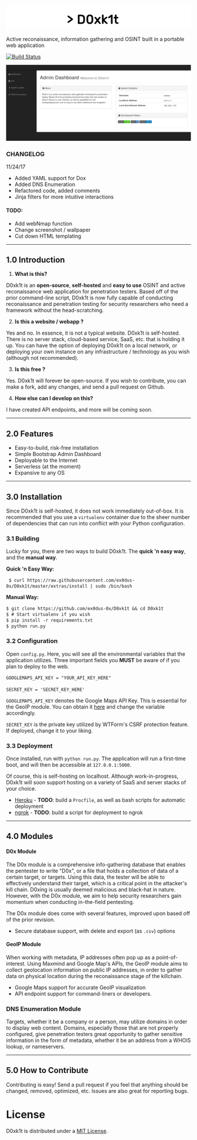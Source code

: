 ![logo](/extras/logo.png)

Active reconaissance, information gathering and OSINT built in a portable web application

[![Build Status](https://travis-ci.org/ex0dus-0x/D0xk1t.svg)](https://travis-ci.org/ex0dus-0x/D0xk1t)

![screenshot](/extras/screenshot.png)

### CHANGELOG

11/24/17

* Added YAML support for Dox
* Added DNS Enumeration
* Refactored code, added comments
* Jinja filters for more intuitive interactions

#### TODO:

* Add webNmap function
* Change screenshot / wallpaper
* Cut down HTML templating

---

## 1.0 Introduction

1. __What is this?__

D0xk1t is an __open-source__, __self-hosted__ and __easy to use__ OSINT and active reconaissance web application for penetration testers. Based off of the prior command-line script, D0xk1t is now fully capable of conducting reconaissance and penetration testing for security researchers who need a framework without the 
head-scratching.

2. __Is this a website / webapp ?__

Yes and no. In essence, it is not a typical website. D0xk1t is self-hosted. There is no server stack, cloud-based service, SaaS, etc. that is holding it up. You can have the option of deploying D0xk1t on a local network, or deploying
your own instance on any infrastructure / technology as you wish (although not recommended).

3. __Is this free ?__

Yes. D0xk1t will forever be open-source. If you wish to contribute, you can make a fork, add any changes, and send a pull request on Github.

4. __How else can I develop on this?__

I have created API endpoints, and more will be coming soon.

---

## 2.0 Features

* Easy-to-build, risk-free installation
* Simple Bootstrap Admin Dashboard
* Deployable to the Internet
* Serverless (at the moment)
* Expansive to any OS

---

## 3.0 Installation 

Since D0xk1t is self-hosted, it does not work immediately out-of-box. It is recommended that you use a `virtualenv` container due to the sheer number of dependencies that can run into conflict with your Python configuration.

### 3.1 Building

Lucky for you, there are two ways to build D0xk1t. The __quick 'n easy way__, and the __manual way__.

__Quick 'n Easy Way:__

     $ curl https://raw.githubusercontent.com/ex0dus-0x/D0xk1t/master/extras/install | sudo /bin/bash 

__Manual Way:__

    $ git clone https://github.com/ex0dus-0x/D0xk1t && cd D0xk1t
    $ # Start virtualenv if you wish
    $ pip install -r requirements.txt
    $ python run.py

### 3.2 Configuration

Open `config.py`. Here, you will see all the environmental variables that the application utilizes. Three important fields you __MUST__ be aware of if you plan to deploy to the web.

    GOOGLEMAPS_API_KEY = "YOUR_API_KEY_HERE"

    SECRET_KEY = 'SECRET_KEY_HERE'
    
`GOOGLEMAPS_API_KEY` denotes the Google Maps API Key. This is essential for the GeoIP module. You can obtain it [here](https://developers.google.com/maps/) and change the variable accordingly.

`SECRET_KEY` is the private key utilized by WTForm's CSRF protection feature. If deployed, change it to your liking.

### 3.3 Deployment

Once installed, run with `python run.py`. The application will run a first-time boot, and will then be accessible at `127.0.0.1:5000`. 

Of course, this is self-hosting on localhost. Although work-in-progress, D0xk1t will soon support hosting on a variety of SaaS and server stacks of your choice.

* [Heroku](https://www.heroku.com/) - __TODO__: build a `Procfile`, as well as bash scripts for automatic deployment
* [ngrok](https://ngrok.com/) - __TODO__: build a script for deployment to ngrok

---

## 4.0 Modules

#### D0x Module

The D0x module is a comprehensive info-gathering database that enables the pentester to write "D0x", or a file that holds a collection of data of a certain target, or targets.
Using this data, the tester will be able to effectively understand their target, which is a critical point in the attacker's kill chain. D0xing is usually deemed malicious and black-hat in nature. However, with the D0x module, we aim to help security researchers gain momentum when conducting in-the-field pentesting. 

The D0x module does come with several features, improved upon based off of the prior revision. 

* Secure database support, with delete and export (as `.csv`) options

#### GeoIP Module 

When working with metadata, IP addresses often pop up as a point-of-interest. Using Maxmind and Google Map's APIs, the GeoIP module aims to collect geolocation information on public IP addresses, in order to gather data on physical location during
the reconaissance stage of the killchain.

* Google Maps support for accurate GeoIP visualization
* API endpoint support for command-liners or developers.

### DNS Enumeration Module

Targets, whether it be a company or a person, may utilize domains in order to display web content. Domains, especially those that are not properly configured, give penetration testers great opportunity to gather sensitive information in the
form of metadata, whether it be an address from a WHOIS lookup, or nameservers.

---

## 5.0 How to Contribute

Contributing is easy! Send a pull request if you feel that anything should be changed, removed, optimized, etc. Issues are also great for reporting bugs. 

# License

D0xk1t is distributed under a [MIT  License](https://choosealicense.com/licenses/mit/).
